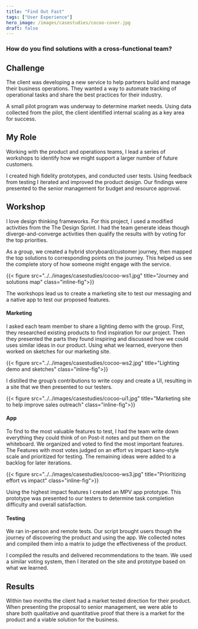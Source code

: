 ```yaml
---
title: "Find Out Fast"
tags: ["User Experience"]
hero_image: /images/casestudies/cocoo-cover.jpg
draft: false
---
```


### How do you find solutions with a cross-functional team?<!--more-->

## Challenge

The client was developing a new service to help partners build and manage their business operations. They wanted a way to automate tracking of operational tasks and share the best practices for their industry.

A small pilot program was underway to determine market needs. Using data collected from the pilot, the client identified internal scaling as a key area for success.

## My Role

Working with the product and operations teams, I lead a series of workshops to identify how we might support a larger number of future customers.

I created high fidelity prototypes, and conducted user tests. Using feedback from testing I iterated and improved the product design. Our findings were presented to the senior management for budget and resource approval.

## Workshop

I love design thinking frameworks. For this project, I used a modified activities from the The Design Sprint. I had the team generate ideas though diverge-and-converge activities then qualify the results with by voting for the top priorities.

As a group, we created a hybrid storyboard/customer journey, then mapped the top solutions to corresponding points on the journey. This helped us see the complete story of how someone might engage with the service.

{{< figure src="../../images/casestudies/cocoo-ws1.jpg" title="Journey and solutions map" class="inline-fig">}}

The workshops lead us to create a marketing site to test our messaging and a native app to test our proposed features.

#### Marketing

I asked each team member to share a lighting demo with the group. First, they researched existing products to find inspiration for our project. Then they presented the parts they found inspiring and discussed how we could uses similar ideas in our product. Using what we learned, everyone then worked on sketches for our marketing site.

{{< figure src="../../images/casestudies/cocoo-ws2.jpg" title="Lighting demo and sketches" class="inline-fig">}}

I distilled the group’s contributions to write copy and create a UI, resulting in a site that we then presented to our testers.

{{< figure src="../../images/casestudies/cocoo-ui1.jpg" title="Marketing site to help improve sales outreach" class="inline-fig">}}

#### App

To find to the most valuable features to test, I had the team write down everything they could think of on Post-it notes and put them on the whiteboard. We organized and voted to find the most important features. The Features with most votes judged on an effort vs impact kano-style scale and prioritized for testing. The remaining ideas were added to a backlog for later iterations.

{{< figure src="../../images/casestudies/cocoo-ws3.jpg" title="Prioritizing effort vs impact" class="inline-fig">}}

Using the highest impact features I created an MPV app prototype. This prototype was presented to our testers to determine task completion difficulty and overall satisfaction.

#### Testing

We ran in-person and remote tests. Our script brought users though the journey of discovering the product and using the app. We collected notes and compiled them into a matrix to judge the effectiveness of the product.

I compiled the results and delivered recommendations to the team. We used a similar voting system, then I iterated on the site and prototype based on what we learned.

## Results

Within two months the client had a market tested direction for their product. When presenting the proposal to senior management, we were able to share both qualitative and quantitative proof that there is a market for the product and a viable solution for the business.
